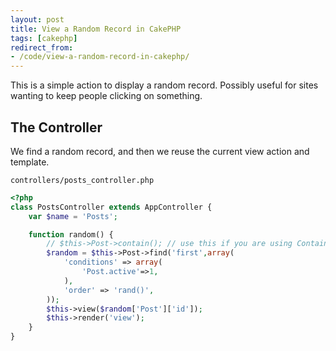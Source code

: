 ```yaml
---
layout: post
title: View a Random Record in CakePHP
tags: [cakephp]
redirect_from:
- /code/view-a-random-record-in-cakephp/
---
```

This is a simple action to display a random record.  Possibly useful for sites wanting to keep people clicking on something.

<!--break-->

## The Controller

We find a random record, and then we reuse the current view action and template.

`controllers/posts_controller.php`

```php
<?php
class PostsController extends AppController {
	var $name = 'Posts';

	function random() {
		// $this->Post->contain(); // use this if you are using Containable
		$random = $this->Post->find('first',array(
			'conditions' => array(
				'Post.active'=>1,
			),
			'order' => 'rand()',
		));
		$this->view($random['Post']['id']);
		$this->render('view');
	}
}
```

